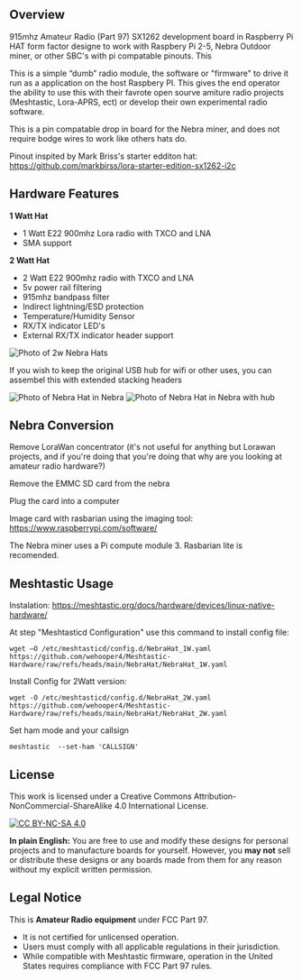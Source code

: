 ## Overview
915mhz Amateur Radio (Part 97) SX1262 development board in Raspberry Pi HAT form factor designe to work with Raspbery Pi 2-5, Nebra Outdoor miner, or other SBC's with pi compatable pinouts. This 

This is a simple “dumb” radio module, the software or "firmware" to drive it run as a application on the host Raspbery PI. This gives the end operator the ability to use this with their favrote open sourve amiture radio projects (Meshtastic, Lora-APRS, ect) or develop their own experimental radio software.

This is a pin compatable drop in board for the Nebra miner, and does not require bodge wires to work like others hats do.

Pinout inspited by Mark Briss's starter edditon hat:
https://github.com/markbirss/lora-starter-edition-sx1262-i2c

## Hardware Features
**1 Watt Hat**
* 1 Watt E22 900mhz Lora radio with TXCO and LNA
* SMA support

**2 Watt Hat**
* 2 Watt E22 900mhz radio with TXCO and LNA
* 5v power rail filtering
* 915mhz bandpass filter
* Indirect lightning/ESD protection
* Temperature/Humidity Sensor
* RX/TX indicator LED's
* External RX/TX indicator header support

![Photo of 2w Nebra Hats](/static/IMG_2807.jpeg)

If you wish to keep the original USB hub for wifi or other uses, you can assembel this with extended stacking headers

![Photo of Nebra Hat in Nebra](/static/IMG_2808.jpeg)
![Photo of Nebra Hat in Nebra with hub](/static/IMG_2809.jpeg)

## Nebra Conversion

Remove LoraWan concentrator (it's not useful for anything but Lorawan projects, and if you're doing that you're doing that why are you looking at amateur radio hardware?)

Remove the EMMC SD card from the nebra

Plug the card into a computer

Image card with rasbarian using the imaging tool: https://www.raspberrypi.com/software/

The Nebra miner uses a Pi compute module 3. Rasbarian lite is recomended.

## Meshtastic Usage

Instalation: https://meshtastic.org/docs/hardware/devices/linux-native-hardware/

At step "Meshtasticd Configuration" use this command to install config file:

```
wget –O /etc/meshtasticd/config.d/NebraHat_1W.yaml https://github.com/wehooper4/Meshtastic-Hardware/raw/refs/heads/main/NebraHat/NebraHat_1W.yaml
```

Install Config for 2Watt version:
```
wget -O /etc/meshtasticd/config.d/NebraHat_2W.yaml https://github.com/wehooper4/Meshtastic-Hardware/raw/refs/heads/main/NebraHat/NebraHat_2W.yaml
```

Set ham mode and your callsign
```
meshtastic  --set-ham 'CALLSIGN'
```

## License
This work is licensed under a Creative Commons Attribution-NonCommercial-ShareAlike 4.0 International License.

[![CC BY-NC-SA 4.0](https://licensebuttons.net/l/by-nc-sa/4.0/88x31.png)](https://creativecommons.org/licenses/by-nc-sa/4.0/)

**In plain English:** You are free to use and modify these designs for personal projects and to manufacture boards for yourself. However, you **may not** sell or distribute these designs or any boards made from them for any reason without my explicit written permission.

## Legal Notice
This is **Amateur Radio equipment** under FCC Part 97.

* It is not certified for unlicensed operation.
* Users must comply with all applicable regulations in their jurisdiction.
* While compatible with Meshtastic firmware, operation in the United States requires compliance with FCC Part 97 rules.
